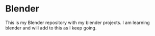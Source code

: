 # Blender
This is my Blender repository with my blender projects. I am learning blender and will add to this as I keep going.
